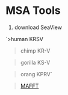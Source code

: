 # MSA Tools
1. download SeaView

`>human
KRSV

>chimp
KR-V

>gorilla
KS-V

>orang
KPRV`

>[MAFFT](https://mafft.cbrc.jp/alignment/server/)
